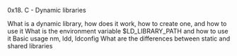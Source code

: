 0x18. C - Dynamic libraries

What is a dynamic library, how does it work, how to create one, and how to use it
What is the environment variable $LD_LIBRARY_PATH and how to use it
Basic usage nm, ldd, ldconfig
What are the differences between static and shared libraries